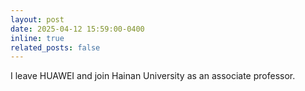 ```yaml
---
layout: post
date: 2025-04-12 15:59:00-0400
inline: true
related_posts: false
---
```


I leave HUAWEI and join Hainan University as an associate professor.
